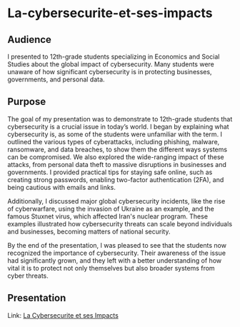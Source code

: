 # La-cybersecurite-et-ses-impacts

## Audience
I presented to 12th-grade students specializing in Economics and Social Studies about the global impact of cybersecurity. Many students were unaware of how significant cybersecurity is in protecting businesses, governments, and personal data. 

## Purpose
The goal of my presentation was to demonstrate to 12th-grade students that cybersecurity is a crucial issue in today’s world. I began by explaining what cybersecurity is, as some of the students were unfamiliar with the term. I outlined the various types of cyberattacks, including phishing, malware, ransomware, and data breaches, to show them the different ways systems can be compromised. We also explored the wide-ranging impact of these attacks, from personal data theft to massive disruptions in businesses and governments. I provided practical tips for staying safe online, such as creating strong passwords, enabling two-factor authentication (2FA), and being cautious with emails and links.

Additionally, I discussed major global cybersecurity incidents, like the rise of cyberwarfare, using the invasion of Ukraine as an example, and the famous Stuxnet virus, which affected Iran's nuclear program. These examples illustrated how cybersecurity threats can scale beyond individuals and businesses, becoming matters of national security.

By the end of the presentation, I was pleased to see that the students now recognized the importance of cybersecurity. Their awareness of the issue had significantly grown, and they left with a better understanding of how vital it is to protect not only themselves but also broader systems from cyber threats.


## Presentation
Link: <a href="https://github.com/linceBLA/La-cybersecurite-et-ses-impacts/blob/main/la-cybersecurite-et-ses-impacts.pdf">La Cybersecurite et ses Impacts<a/>

